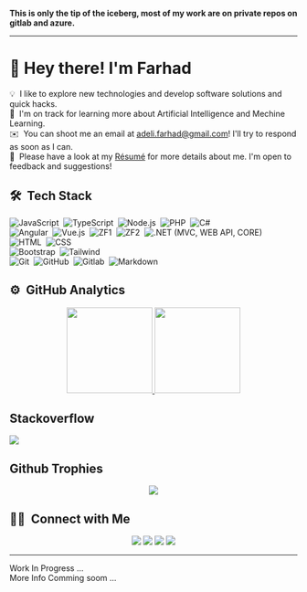 <!--
![Aditya Vikram Singh Banner](https://raw.githubusercontent.com/AVS1508/AVS1508/master/assets/Aditya%20Vikram%20Singh%20Banner.jpg)

<img alt="Night Coding" src="./assets/Hand%20Wave.gif" width='40' align="left"/>
-->

**This is only the tip of the iceberg, most of my work are on private repos on gitlab and azure.**

-----------------------------

# 👋 Hey there! I'm Farhad</h2>

💡 &nbsp;I like to explore new technologies and develop software solutions and quick hacks.\
🌱 &nbsp;I'm on track for learning more about Artificial Intelligence and Mechine Learning.\
✉️ &nbsp;You can shoot me an email at adeli.farhad@gmail.com! I'll try to respond as soon as I can.\
📄 &nbsp;Please have a look at my [Résumé](https://www.linkedin.com/in/farhadadeli) for more details about me. I'm open to feedback and suggestions!
<!--
🎓 &nbsp;I'm currently studying Computer Science and Mathematics at the University of Massachusetts Amherst.\
-->

## 🛠 &nbsp;Tech Stack

![JavaScript](https://img.shields.io/badge/-JavaScript-05122A?style=flat&logo=javascript)&nbsp;
![TypeScript](https://img.shields.io/badge/-TypeScript-05122A?style=flat&logo=typescript)&nbsp;
![Node.js](https://img.shields.io/badge/-Node.js-05122A?style=flat&logo=node.js)&nbsp;
![PHP](https://img.shields.io/badge/-PHP-05122A?style=flat&logo=php)&nbsp;
![C#](https://img.shields.io/badge/-C%23-05122A?style=flat&logo=C%20Sharp)&nbsp;\
![Angular](https://img.shields.io/badge/-Angular-05122A?style=flat&logo=Angular)&nbsp;
![Vue.js](https://img.shields.io/badge/-Vue.js-05122A?style=flat&logo=Vue.js)&nbsp;
![ZF1](https://img.shields.io/badge/-ZF1-05122A?style=flat&logo=Zend%20Framework)&nbsp;
![ZF2](https://img.shields.io/badge/-ZF2-05122A?style=flat&logo=Zend%20Framework)&nbsp;
![.NET (MVC, WEB API, CORE)](https://img.shields.io/badge/-.NET-05122A?style=flat&logo=.NET)&nbsp;\
![HTML](https://img.shields.io/badge/-HTML-05122A?style=flat&logo=HTML5)&nbsp;
![CSS](https://img.shields.io/badge/-CSS-05122A?style=flat&logo=CSS3&logoColor=1572B6)&nbsp;\
![Bootstrap](https://img.shields.io/badge/-Bootstrap-05122A?style=flat&logo=bootstrap&logoColor=563D7C)&nbsp;
![Tailwind](https://img.shields.io/badge/-Tailwind-05122A?style=flat&logo=Tailwind%20css&logoColor=563D7C)&nbsp;\
![Git](https://img.shields.io/badge/-Git-05122A?style=flat&logo=git)&nbsp;
![GitHub](https://img.shields.io/badge/-GitHub-05122A?style=flat&logo=github)&nbsp;
![Gitlab](https://img.shields.io/badge/-Gitlab-05122A?style=flat&logo=githlab)&nbsp;
![Markdown](https://img.shields.io/badge/-Markdown-05122A?style=flat&logo=markdown)


## ⚙️ &nbsp;GitHub Analytics

<p align="center">
  <a href="https://github.com/Exlord">
    <img height="150px"  src="https://github-readme-stats-eight-theta.vercel.app/api?username=exlord&show_icons=true&theme=algolia&include_all_commits=true&count_private=true"/>
    <img height="150px" src="https://github-readme-stats-eight-theta.vercel.app/api/top-langs/?username=exlord&layout=compact&langs_count=8&theme=algolia"/>
    <!--<img height="180em" src="https://github-readme-stats.vercel.app/api/wakatime?username=Exlord&layout=compac"/>-->


  </a>
</p>

## Stackoverflow
<a href="https://github.com/Exlord" align="left">
  <img src="https://github-readme-stackoverflow.vercel.app/?userID=1055015&layout=compact&theme=dar"/>
</a>

## Github Trophies
<p align="center">
  <a href="https://github.com/Exlord">
    <img src="https://github-profile-trophy.vercel.app/?username=exlord&theme=oldie&row=2&column=3&margin-w=15&margin-h=15"/>
  </a>
</p>


## 🤝🏻 &nbsp;Connect with Me

<p align="center">
<a href="https://farhadadeli.ir"><img src="https://img.shields.io/badge/-farhadadeli.ir-3423A6?style=flat&logo=Google-Chrome&logoColor=white"/></a>
<a href="https://www.linkedin.com/in/farhadadeli/"><img src="https://img.shields.io/badge/-Farhad%20Adeli-0077B5?style=flat&logo=Linkedin&logoColor=white"/></a>
<a href="mailto:adeli.farhad@gmail.com"><img src="https://img.shields.io/badge/-adeli.farhad@gmail.com-D14836?style=flat&logo=Gmail&logoColor=white"/></a>
<a href="https://stackoverflow.com/users/1055015/exlord"><img src="https://img.shields.io/badge/-Exlord-D14836?style=flat&logo=stackoverflow&logoColor=orrange"/></a>
</p>

-------------------

Work In Progress ...\
More Info Comming soom ...
